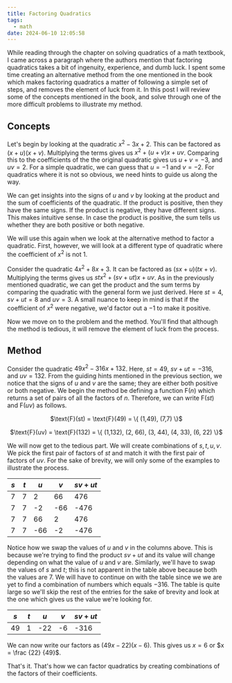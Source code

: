 ```yaml
---
title: Factoring Quadratics
tags:
  - math
date: 2024-06-10 12:05:58
---
```



While reading through the chapter on solving quadratics of a math textbook, I came across a paragraph where the authors mention that factoring quadratics takes a bit of ingenuity, experience, and dumb luck. I spent some time creating an alternative method from the one mentioned in the book which makes factoring quadratics a matter of following a simple set of steps, and removes the element of luck from it. In this post I will review some of the concepts mentioned in the book, and solve through one of the more difficult problems to illustrate my method.

## Concepts  

Let's begin by looking at the quadratic $x ^ 2 - 3x + 2$. This can be factored as $(x + u)(x + v)$. Multiplying the terms gives us $x ^ 2 + (u + v)x + uv$. Comparing this to the coefficients of the the original quadratic gives us $u + v = -3$, and $uv = 2$. For a simple quadratic, we can guess that $u = -1$ and $v = -2$. For quadratics where it is not so obvious, we need hints to guide us along the way.  

We can get insights into the signs of $u$ and $v$ by looking at the product and the sum of coefficients of the quadratic. If the product is positive, then they have the same signs. If the product is negative, they have different signs. This makes intuitive sense. In case the product is positive, the sum tells us whether they are both positive or both negative.  

We will use this again when we look at the alternative method to factor a quadratic. First, however, we will look at a different type of quadratic where the coefficient of $x ^ 2$ is not 1.  

Consider the quadratic $4 x ^ 2 + 8 x + 3$. It can be factored as $(sx + u)(tx + v)$. Multiplying the terms gives us $stx^2 + (sv + ut)x + uv$. As in the previously mentioned quadratic, we can get the product and the sum terms by comparing the quadratic with the general form we just derived. Here $st = 4$, $sv + ut = 8$ and $uv = 3$. A small nuance to keep in mind is that if the coefficient of $x ^ 2$ were negative, we'd factor out a $-1$ to make it positive.

Now we move on to the problem and the method. You'll find that although the method is tedious, it will remove the element of luck from the process.

## Method

Consider the quadratic $49 x ^ 2 - 316x + 132$. Here, $st = 49$, $sv + ut = - 316$, and $uv = 132$. From the guiding hints mentioned in the previous section, we notice that the signs of $u$ and $v$ are the same; they are either both positive or both negative. We begin the method be defining a function $\text{F}(n)$ which returns a set of pairs of all the factors of $n$. Therefore, we can write $\text{F}(st)$ and $\text{F}(uv)$ as follows.

<p align="center"> $\text{F}(st) = \text{F}(49) = \{ (1,49), (7,7) \}$ </p>  

<p align="center"> $\text{F}(uv) = \text{F}(132) = \{ (1,132), (2, 66), (3, 44), (4, 33), (6, 22) \}$ </p>  

We will now get to the tedious part. We will create combinations of $s, t, u, v$. We pick the first pair of factors of $st$ and match it with the first pair of factors of $uv$. For the sake of brevity, we will only some of the examples to illustrate the process. 

| $s$  | $t$  | $u$  | $v$  | $sv + ut$  |
|---|---|---|---|---|
| 7  | 7  | 2  | 66  | 476  |
| 7  | 7  | -2  | -66  | -476  |
| 7   | 7 | 66 | 2  |  476 |
| 7  |  7 | -66  | -2  | -476  |  

Notice how we swap the values of $u$ and $v$ in the columns above. This is because we're trying to find the product $sv + ut$ and its value will change depending on what the value of $u$ and $v$ are. Similarly, we'll have to swap the values of $s$ and $t$; this is not apparent in the table above because both the values are $7$. We will have to continue on with the table since we we are yet to find a combination of numbers which equals $-316$. The table is quite large so we'll skip the rest of the entries for the sake of brevity and look at the one which gives us the value we're looking for.  

| $s$  | $t$  | $u$  | $v$  | $sv + ut$  |
|---|---|---|---|---|
| 49  | 1  | -22  | -6  | -316  |  

We can now write our factors as $(49 x - 22)(x - 6)$. This gives us $x = 6$ or $x = \frac {22} {49}$.   

That's it. That's how we can factor quadratics by creating combinations of the factors of their coefficients.